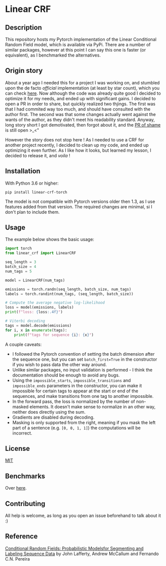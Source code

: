 # Linear CRF

## Description

This repository hosts my Pytorch implementation of the Linear Conditional Random Field model, which is available via PyPi. There are a number of similar packages, however at this point I can say this one is faster (or equivalent), as I benchmarked the alternatives.

## Origin story

About a year ago I needed this for a project I was working on, and stumbled upon the de facto _official_ implementation (at least by star count), which you can check [here](https://github.com/kmkurn/pytorch-crf). Now although the code was already quite good I decided to optimize it for my needs, and ended up with significant gains. I decided to open a PR in order to share, but quickly realized two thjings. The first was that I had commited way too much, and should have consulted with the author first. The second was that some changes actually went against the wants of the author, as they didn't meet his readability standard. Anyway, long story short I got demotivated, then forgot about it, and the [PR of shame](https://github.com/kmkurn/pytorch-crf/pull/54) is still open >_<"

However the story does not stop here ! As I needed to use a CRF for another project recently, I decided to clean up my code, and ended up optimizing it even further. As I like how it looks, but learned my lesson, I decided to release it, and _voila_ !

## Installation

With Python 3.6 or higher:

```
pip install linear-crf-torch
```

The model is not compatible with Pytorch versions older then 1.3, as I use features added from that version. The required changes are minimal, si I don't plan to include them.

## Usage

The example below shows the basic usage: 

```python
import torch
from linear_crf import LinearCRF

seq_length = 3
batch_size = 4
num_tags = 5

model = LinearCRF(num_tags)

emissions = torch.randn(seq_length, batch_size, num_tags)
labels = torch.randint(num_tags, (seq_length, batch_size))

# Compute the average negative log-likelihood
loss = model(emissions, labels)
print(f"loss: {loss:.4f}")

# Viterbi decoding
tags = model.decode(emissions)
for i, x in enumerate(tags):
    print(f"tags for sequence {i}: {x}") 
```

A couple caveats:

- I followed the Pytorch convention of setting the batch dimension after the sequence one, but you can set `batch_first=True` in the constructor if you wish to pass data the other way around.
- Unlike similar packages, no input validation is performed - I think the documentation should be enough to avoid any bugs.
- Using the `impossible_starts`, `impossible_transitions` and `impossible_ends` parameters in the constructor, you can make it impossible for certain tags to appear at the start or end of the sequences, and make transitions from one tag to another impossible.
- In the forward pass, the loss is normalized by the number of non-masked elements. It doesn't make sense to normalize in an other way, neither does directly using the sum.
- Gradients are disabled during decoding.
- Masking is only supported from the right, meaning if you mask the left part of a sentence (e.g. `[0, 0, 1, 1]`) the computations will be incorrect.

## License

[MIT](LICENSE)

## Benchmarks

Over [here](benchmarks/README.md).

## Contributing

All help is welcome, as long as you open an issue beforehand to talk about it :)

## Reference

[Conditional Random Fields: Probabilistic Modelsfor Segmenting and Labeling Sequence Data](https://repository.upenn.edu/cgi/viewcontent.cgi?article=1162&context=cis_papers) by John Lafferty, Andrew McCallum and Fernando C.N. Pereira
